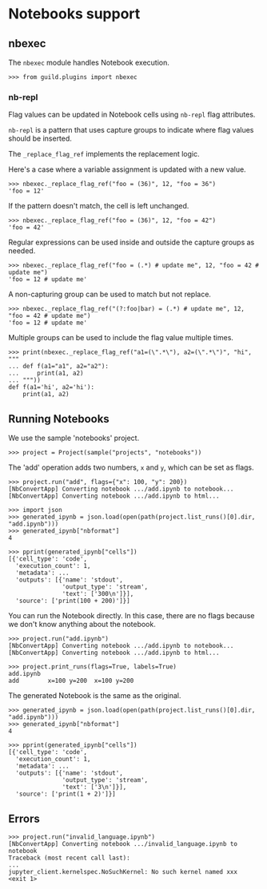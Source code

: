 # Notebooks support

## nbexec

The `nbexec` module handles Notebook execution.

    >>> from guild.plugins import nbexec

### nb-repl

Flag values can be updated in Notebook cells using `nb-repl` flag
attributes.

`nb-repl` is a pattern that uses capture groups to indicate where flag
values should be inserted.

The `_replace_flag_ref` implements the replacement logic.

Here's a case where a variable assignment is updated with a new value.

    >>> nbexec._replace_flag_ref("foo = (36)", 12, "foo = 36")
    'foo = 12'

If the pattern doesn't match, the cell is left unchanged.

    >>> nbexec._replace_flag_ref("foo = (36)", 12, "foo = 42")
    'foo = 42'

Regular expressions can be used inside and outside the capture groups
as needed.

    >>> nbexec._replace_flag_ref("foo = (.*) # update me", 12, "foo = 42 # update me")
    'foo = 12 # update me'

A non-capturing group can be used to match but not replace.

    >>> nbexec._replace_flag_ref("(?:foo|bar) = (.*) # update me", 12, "foo = 42 # update me")
    'foo = 12 # update me'

Multiple groups can be used to include the flag value multiple times.

    >>> print(nbexec._replace_flag_ref("a1=(\".*\"), a2=(\".*\")", "hi", """
    ... def f(a1="a1", a2="a2"):
    ...     print(a1, a2)
    ... """))
    def f(a1='hi', a2='hi'):
        print(a1, a2)

## Running Notebooks

We use the sample 'notebooks' project.

    >>> project = Project(sample("projects", "notebooks"))

The 'add' operation adds two numbers, `x` and `y`, which can be set as
flags.

    >>> project.run("add", flags={"x": 100, "y": 200})
    [NbConvertApp] Converting notebook .../add.ipynb to notebook...
    [NbConvertApp] Converting notebook .../add.ipynb to html...

    >>> import json
    >>> generated_ipynb = json.load(open(path(project.list_runs()[0].dir, "add.ipynb")))
    >>> generated_ipynb["nbformat"]
    4

    >>> pprint(generated_ipynb["cells"])
    [{'cell_type': 'code',
      'execution_count': 1,
      'metadata': ...
      'outputs': [{'name': 'stdout',
                   'output_type': 'stream',
                   'text': ['300\n']}],
      'source': ['print(100 + 200)']}]

You can run the Notebook directly. In this case, there are no flags
because we don't know anything about the notebook.

    >>> project.run("add.ipynb")
    [NbConvertApp] Converting notebook .../add.ipynb to notebook...
    [NbConvertApp] Converting notebook .../add.ipynb to html...

    >>> project.print_runs(flags=True, labels=True)
    add.ipynb
    add        x=100 y=200  x=100 y=200

The generated Notebook is the same as the original.

    >>> generated_ipynb = json.load(open(path(project.list_runs()[0].dir, "add.ipynb")))
    >>> generated_ipynb["nbformat"]
    4

    >>> pprint(generated_ipynb["cells"])
    [{'cell_type': 'code',
      'execution_count': 1,
      'metadata': ...
      'outputs': [{'name': 'stdout',
                   'output_type': 'stream',
                   'text': ['3\n']}],
      'source': ['print(1 + 2)']}]

## Errors

    >>> project.run("invalid_language.ipynb")
    [NbConvertApp] Converting notebook .../invalid_language.ipynb to notebook
    Traceback (most recent call last):
    ...
    jupyter_client.kernelspec.NoSuchKernel: No such kernel named xxx
    <exit 1>
